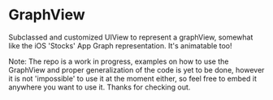 # GraphView
Subclassed and customized UIView to represent a graphView, somewhat like the iOS 'Stocks' App Graph representation. It's animatable too!





Note: The repo is a work in progress, examples on how to use the GraphView and proper generalization of the code is yet to be done, however it is not 'impossible' to use it at the moment either, so feel free to embed it anywhere you want to use it. Thanks for checking out.
